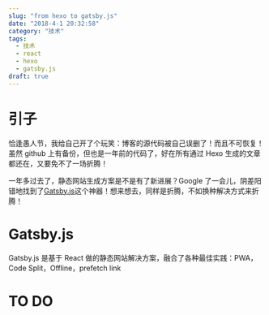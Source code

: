 ```yaml
---
slug: "from hexo to gatsby.js"
date: "2018-4-1 20:32:58"
category: "技术"
tags:
  - 技术
  - react
  - hexo
  - gatsby.js
draft: true
---
```


# 引子

恰逢愚人节，我给自己开了个玩笑：博客的源代码被自己误删了！而且不可恢复！虽然 github 上有备份，但也是一年前的代码了，好在所有通过 Hexo 生成的文章都还在，又要免不了一场折腾！

一年多过去了，静态网站生成方案是不是有了新进展？Google 了一会儿，阴差阳错地找到了[Gatsby.js](https://www.gatsbyjs.org/)这个神器！想来想去，同样是折腾，不如换种解决方式来折腾！

# Gatsby.js

Gatsby.js 是基于 React 做的静态网站解决方案，融合了各种最佳实践：PWA，Code Split，Offline，prefetch link

# TO DO
